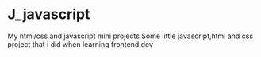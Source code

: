 # J_javascript
My  html/css and javascript mini projects
Some little javascript,html and css project that i did when learning frontend dev


